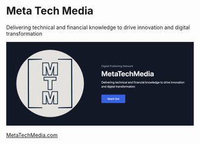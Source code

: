 # Meta Tech Media

Delivering technical and financial knowledge to drive innovation and digital transformation

![Preview](/profile/preview.png)

[MetaTechMedia.com](https://metatechmedia.com)